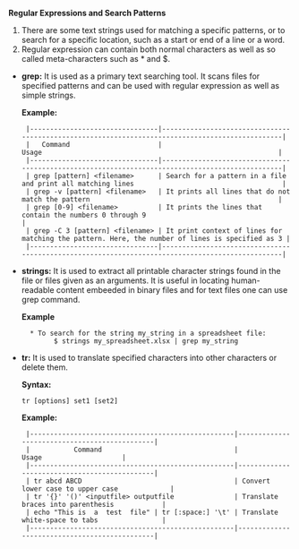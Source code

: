 **Regular Expressions and Search Patterns**

1. There are some text strings used for matching a specific patterns, or to search for a specific location, such as a start or end of a line or a word.
2. Regular expression can contain both normal characters as well as so called meta-characters such as * and $.


    
* **grep:**
      It is used as a primary text searching tool. It scans files for specified patterns and can be used with regular expression as well as simple strings.
      
     **Example:**

       |--------------------------------|-------------------------------------------------------------------------------------------------|
       |   Command                      |                                 Usage                                                           |
       |--------------------------------|-------------------------------------------------------------------------------------------------|
       | grep [pattern] <filename>      | Search for a pattern in a file and print all matching lines                                     |
       | grep -v [pattern] <filename>   | It prints all lines that do not match the pattern                                               |
       | grep [0-9] <filename>          | It prints the lines that contain the numbers 0 through 9                                        |
       | grep -C 3 [pattern] <filename> | It print context of lines for matching the pattern. Here, the number of lines is specified as 3 |
       |--------------------------------|-------------------------------------------------------------------------------------------------|
          
* **strings:** 
        It is used to extract all printable character strings found in the file or files given as an arguments. It is useful in locating human-readable content embeeded in binary files and for text files one can use grep command.
        
     **Example**
        
        * To search for the string my_string in a spreadsheet file:
              $ strings my_spreadsheet.xlsx | grep my_string
    
* **tr:**
        It is used to translate specified characters into other characters or delete them.
        
     **Syntax:**
            
      tr [options] set1 [set2]
            
     **Example:**

       |---------------------------------------------------|----------------------------------------------|
       |           Command                                 |                     Usage                    |                                                  
       |---------------------------------------------------|----------------------------------------------|
       | tr abcd ABCD                                      | Convert lower case to upper case             |
       | tr '{}' '()' <inputfile> outputfile               | Translate braces into parenthesis            |
       | echo "This is  a  test  file" | tr [:space:] '\t' | Translate white-space to tabs                |
       |---------------------------------------------------|----------------------------------------------|
          
     
